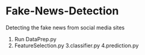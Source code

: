 # Fake-News-Detection
Detecting the fake news from social media sites 
1. Run DataPrep.py 
2. FeatureSelection.py
3.classifier.py
4.prediction.py
